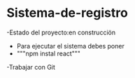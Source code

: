 <h1> Sistema-de-registro</h1/>

-Estado del proyecto:en construcciön

- Para ejecutar el sistema debes poner
- """npm instal react"""

-Trabajar con Git
